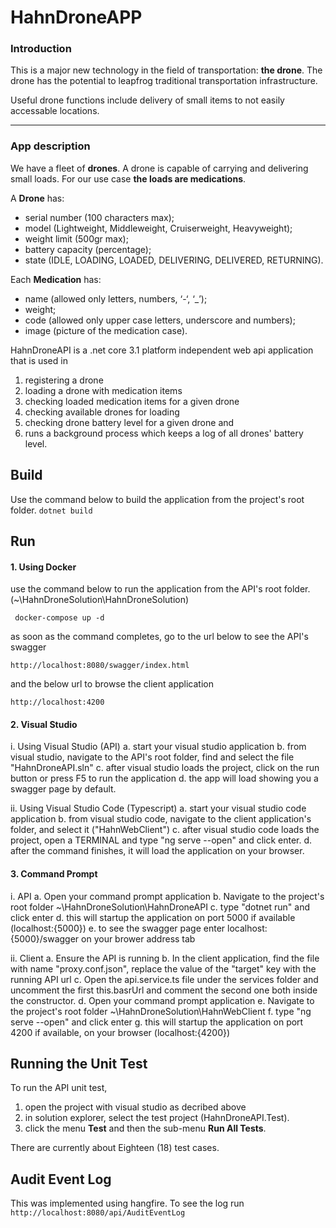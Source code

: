 # HahnDroneAPP

### Introduction

This is a major new technology in the field of transportation: **the drone**. The drone has the potential to leapfrog traditional transportation infrastructure.

Useful drone functions include delivery of small items to not easily accessable locations.

---

### App description

We have a fleet of **drones**. A drone is capable of carrying and delivering small loads. For our use case **the loads are medications**.

A **Drone** has:
- serial number (100 characters max);
- model (Lightweight, Middleweight, Cruiserweight, Heavyweight);
- weight limit (500gr max);
- battery capacity (percentage);
- state (IDLE, LOADING, LOADED, DELIVERING, DELIVERED, RETURNING).

Each **Medication** has: 
- name (allowed only letters, numbers, ‘-‘, ‘_’);
- weight;
- code (allowed only upper case letters, underscore and numbers);
- image (picture of the medication case).


HahnDroneAPI is a .net core 3.1 platform independent web api application that is used in
1. registering a drone
2. loading a drone with medication items
3. checking loaded medication items for a given drone
4. checking available drones for loading
5. checking drone battery level for a given drone and 
6. runs a background process which keeps a log of all drones' battery level.

## Build
Use the command below to build the application from the project's root folder.
``` dotnet build ```

## Run

#### 1. Using Docker
   use the command below to run the application from the API's root folder. (~\HahnDroneSolution\HahnDroneSolution)
   
   ``` docker-compose up -d```

   as soon as the command completes, go to the url below to see the API's swagger
   
   ```http://localhost:8080/swagger/index.html```

   and the below url to browse the client application

   ```http://localhost:4200```

#### 2. Visual Studio
   i. Using Visual Studio (API)
      a. start your visual studio application
      b. from visual studio, navigate to the API's root folder, find and select the file "HahnDroneAPI.sln"
      c. after visual studio loads the project, click on the run button or press F5 to run the application
      d. the app will load showing you a swagger page by default.

   ii. Using Visual Studio Code (Typescript)
      a. start your visual studio code application
      b. from visual studio code, navigate to the client application's folder, and select it ("HahnWebClient")
      c. after visual studio code loads the project, open a TERMINAL and type "ng serve --open" and click enter.
      d. after the command finishes, it will load the application on your browser.

#### 3. Command Prompt
   i. API
      a. Open your command prompt application
      b. Navigate to the project's root folder ~\HahnDroneSolution\HahnDroneAPI
      c. type "dotnet run" and click enter
      d. this will startup the application on port 5000 if available (localhost:{5000})
      e. to see the swagger page enter localhost:{5000}/swagger on your brower address tab

   ii. Client
      a. Ensure the API is running
      b. In the client application, find the file with name "proxy.conf.json", replace the value of the "target" key with the running API url
      c. Open the api.service.ts file under the services folder and uncomment the first this.basrUrl and comment the second one both inside the constructor.
      d. Open your command prompt application 
      e. Navigate to the project's root folder ~\HahnDroneSolution\HahnWebClient
      f. type "ng serve --open" and click enter
      g. this will startup the application on port 4200 if available, on your browser (localhost:{4200})


## Running the Unit Test
To run the API unit test, 
1. open the project with visual studio as decribed above
2. in solution explorer, select the test project (HahnDroneAPI.Test).
3. click the menu **Test** and then the sub-menu **Run All Tests**.

There are currently about Eighteen (18) test cases.

## Audit Event Log
This was implemented using hangfire. To see the log run 
```http://localhost:8080/api/AuditEventLog```
